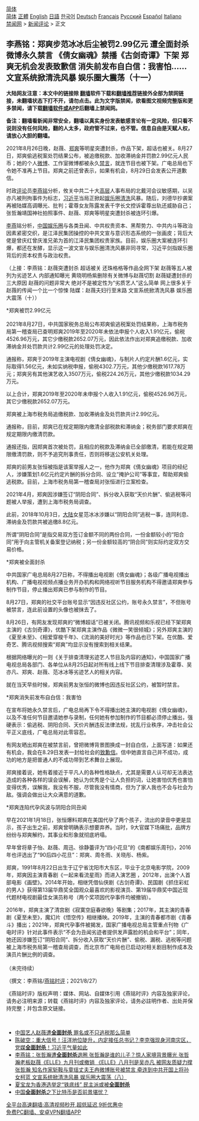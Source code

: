  <!-- 面包屑导航 --> <div class="breadcrumb"><!-- GTranslate: https://gtranslate.io/ -->  <div class="switcher notranslate">  <div class="selected">  <a href="#" onclick="return false;"> 简体</a>  </div>  <div class="option">  <a href="https://www.bannedbook.org" onclick="doGTranslate('zh-CN|zh-CN');jQuery('div.switcher div.selected a').html(jQuery(this).html());return false;" title="简体中文" class="nturl selected"> 简体</a>  <a href="https://www.bannedbook.org/zh-tw/" onclick="doGTranslate('zh-CN|zh-TW');jQuery('div.switcher div.selected a').html(jQuery(this).html());return false;" title="繁體中文" class="nturl"> 正體</a>  <a href="https://www.bannedbook.org/en/" onclick="doGTranslate('zh-CN|en');jQuery('div.switcher div.selected a').html(jQuery(this).html());return false;" title="English" class="nturl"> English</a>  <a href="https://www.bannedbook.org/ja/" onclick="doGTranslate('zh-CN|ja');jQuery('div.switcher div.selected a').html(jQuery(this).html());return false;" title="日本語" class="nturl"> 日語</a>  <a href="https://www.bannedbook.org/ko/" onclick="doGTranslate('zh-CN|ko');jQuery('div.switcher div.selected a').html(jQuery(this).html());return false;" title="한국어" class="nturl"> 한국어</a>  <a href="https://www.bannedbook.org/de/" onclick="doGTranslate('zh-CN|de');jQuery('div.switcher div.selected a').html(jQuery(this).html());return false;" title="Deutsch" class="nturl"> Deutsch</a>  <a href="https://www.bannedbook.org/fr/" onclick="doGTranslate('zh-CN|fr');jQuery('div.switcher div.selected a').html(jQuery(this).html());return false;" title="Français" class="nturl"> Français</a>  <a href="https://www.bannedbook.org/ru/" onclick="doGTranslate('zh-CN|ru');jQuery('div.switcher div.selected a').html(jQuery(this).html());return false;" title="Русский" class="nturl"> Русский</a>  <a href="https://www.bannedbook.org/es/" onclick="doGTranslate('zh-CN|es');jQuery('div.switcher div.selected a').html(jQuery(this).html());return false;" title="Español" class="nturl"> Español</a>  <a href="https://www.bannedbook.org/it/" onclick="doGTranslate('zh-CN|it');jQuery('div.switcher div.selected a').html(jQuery(this).html());return false;" title="Italiano" class="nturl"> Italiano</a>  </div>  </div>      <div class='breadcrumb-sub'><!-- Breadcrumb NavXT 6.3.0 --> <a href="https://www.bannedbook.org/" class="home">禁闻网</a> &gt; <a href="https://www.bannedbook.org/bnews/comments/" class="category">新闻评论</a> &gt; 正文</div></div><h2>李燕铭：郑爽步范冰冰后尘被罚2.99亿元 遭全面封杀 微博永久禁言 《倩女幽魂》禁播《古剑奇谭》下架 郑爽无机会发表致歉信 消失前发布自白信：我害怕…… 文宣系统掀清洗风暴 娱乐圈大震荡（十一）</h2> <p class="notice"><b>大陆网友注意：本文中的链接除 <a href="https://github.com/bannedbook/fanqiang" >翻墙</a>软件下载和<a href="https://github.com/killgcd/justmysocks/blob/master/README.md">翻墙推荐</a>链接外全部为禁网链接，未翻墙状态下打不开，请勿点击。此为文字版禁闻，欲看图文视频完整版和更多禁闻，请下载<a href="https://github.com/bannedbook/fanqiang">翻墙软件或APP</a>后翻墙上禁闻网。</p><p>备注：翻墙看新闻非常安全，翻墙以真实身份发表敏感言论有一定风险，但只看不说则没有任何风险，翻的人太多，政府管不过来，也不管。信息自由是天赋人权，请放心大胆的翻墙。</b></p>  <div class="entry">  <p></p> <p>2021年8月26日晚&#65292;赵薇&#12289;<a href="https://www.bannedbook.org/bnews/tag/%e9%83%91%e7%88%bd/" class="st_tag internal_tag" rel="tag" title="标签 郑爽 下的日志">郑爽</a>等明星突遭封杀&#65292;作品下架&#65292;超话也被关&#12290;8月27日&#65292;郑爽偷逃税案处罚结果公布&#65292;被追缴税款&#12289;加收滞纳金并罚款2.99亿元人民币&#65307;她的个人<a href="https://www.bannedbook.org/bnews/tag/%e5%be%ae%e5%8d%9a/" class="st_tag internal_tag" rel="tag" title="标签 微博 下的日志">微博</a>&#12289;工作室微博都被永久<span class='wp_keywordlink_affiliate'><a href="https://www.bannedbook.org/bnews/bblog/" title="禁言博客" target="_blank">禁言</a></span>&#65292;就连节目也被下架&#12290;广电总局也下令她不准再上节目&#12290;郑爽之前还曾表示&#65292;如果有机会&#65292;8月29日会发表公开道歉信&#12290; </p> <p>   时政<span class='wp_keywordlink_affiliate'><a href="https://www.bannedbook.org/bnews/comments/" title="新闻评论" target="_blank">评论</a></span>员<a href="https://www.bannedbook.org/bnews/tag/%e6%9d%8e%e7%87%95%e9%93%ad/" class="st_tag internal_tag" rel="tag" title="标签 李燕铭 下的日志">李燕铭</a>分析&#65292;攸关中共二十大<span class='wp_keywordlink_affiliate'><a href="https://www.bannedbook.org/bnews/ccpdope/" title="中共高层内幕" target="_blank">高层</a></span>人事布局的北戴河会议敏感期&#65292;以吴亦凡被刑拘事件为标志&#65292;<a href="https://www.bannedbook.org/bnews/tag/%e4%b9%a0%e8%bf%91%e5%b9%b3/" class="st_tag internal_tag" rel="tag" title="标签 习近平 下的日志">习近平</a>当局正掀起<a href="https://www.bannedbook.org/bnews/tag/%e5%a8%b1%e4%b9%90/" class="st_tag internal_tag" rel="tag" title="标签 娱乐 下的日志">娱乐</a>圈<a href="https://www.bannedbook.org/bnews/tag/%E6%B8%85%E6%B4%97/" class="st_tag internal_tag" rel="tag" title="标签 清洗 下的日志">清洗</a>风暴&#12290;随后&#65292;刘德华抄袭案再被陆媒高调曝光&#12289;批判&#65307;霍尊女友陈露发表千字长文控诉霍尊出轨还威胁自己&#65307;张哲瀚靖国神社拍照事件&#12289;赵薇&#12289;郑爽等明星突遭封杀被连环引爆&#12290;</p> <p><a href="https://www.bannedbook.org/bnews/tag/%e6%9d%8e%e7%87%95/" class="st_tag internal_tag" rel="tag" title="标签 李燕 下的日志">李燕</a>铭分析&#65292;<span class='wp_keywordlink_affiliate'><a href="https://www.bannedbook.org/" title="中国" target="_blank">中国</a></span><a href="https://www.bannedbook.org/bnews/tag/%e5%a8%b1%e4%b9%90%e5%9c%88/" class="st_tag internal_tag" rel="tag" title="标签 娱乐圈 下的日志">娱乐圈</a>与各类丑闻&#12289;中共权贵资本&#12289;黑帮势力&#12289;中共内斗等政治因素紧密交织&#65292;是江泽民集团操控的中共文宣与意识形态系统的一张画皮&#65307;背后大佬是曾庆红曾庆淮兄弟为首的江泽民集团权贵家族&#12290;目前&#65292;娱乐圈大案被连环引爆&#65292;都还在发酵&#65292;显示这一波文宣与娱乐圈清洗风暴非同寻常&#65292;习近平剑指娱乐圈背后的资本权贵与政治权贵&#12290;</p> <p>&#65288;上接&#65306;李燕铭&#65306;赵薇突遭封杀 超话被关 还珠格格等作品全网下架 赵薇等五人被列为劣迹艺人 内部通知曝光 黄晓明杨紫删除有关微博与赵薇切割 赵薇疑遭封杀的三大原因 赵薇的问题非常大 绝对不是被定性为&#8220;劣质艺人&#8221;这么简单 网上很多关于赵薇的传闻一个比一个惊悚 陆媒&#65306;赵薇夫妇行至末路 文宣系统掀清洗风暴 娱乐圈大震荡&#65288;十&#65289;&#65289; </p> <p>   *郑爽被罚2.99亿元<br />&nbsp;<br />2021年8月27日&#65292;中共国家税务总局公布郑爽偷逃税案处罚结果称&#65292;上海市税务局第一稽查局已查明郑爽2019年至2020年未依法申报个人收入1.91亿元&#65292;偷税4526.96万元&#65292;其它少缴税款2652.07万元&#65292;因此依法作出对郑爽追缴税款&#12289;加收滞纳金并处罚款共计2.99亿元的处理处罚决定&#12290;</p> <p>通报称&#65292;郑爽于2019年主演电视剧&#12298;倩女幽魂&#12299;&#65292;与制片人约定片酬1.6亿元&#65292;实际取得1.56亿元&#65292;未如实纳税申报&#65292;偷税4302.7万元&#65292;其他少缴税款1617.78万元&#65307;郑爽另有其他演艺收入3507万元&#65292;偷税224.26万元&#65292;其他少缴税款1034.29万元&#12290;</p> <p>以上合计&#65292;郑爽2019年至2020年未申报个人收入1.91亿元&#65292;偷税4526.96万元&#65292;其它少缴税款2652.07万元&#12290;</p> <p>郑爽被上海市税务局追缴税款&#12289;加收滞纳金及处罚款共计2.99亿元&#12290;</p>  <p>通报称&#65292;目前&#65292;郑爽已在规定期限内缴清全部税款和滞纳金&#65307;税务部门要求郑爽在规定期限内缴清罚款&#12290;</p> <p>通报还指&#65292;因郑爽首次被处罚&#65292;且相应的税款及滞纳金已全部缴清&#65292;若能在规定期限缴清罚款&#65292;则不予追究刑事责任&#65292;否则将移送公安机关处理&#12290;</p> <p>   郑爽的前男友张恒被指是该案举报人之一&#65292;他作为郑爽&#12298;倩女幽魂&#12299;项目的经纪人&#65292;涉嫌策划1.6亿元约定片酬的拆分合同&#12289;设立&#8220;掩护公司&#8221;等事宜&#65292;帮助郑爽偷逃税款&#12290;目前&#65292;上海市税务局第一稽查局对张恒进行立案检查&#12290; </p> <p>2021年4月&#65292;郑爽因涉嫌签订&#8220;阴阳合同&#8221;&#12289;拆分收入获取&#8220;天价片酬&#8221;&#12289;偷逃税等问题被人举报&#65292;遭到上海市税务局调查&#12290;</p> <p>此前&#65292;2018年10月3日&#65292;<span class='wp_keywordlink_affiliate'><a href="https://www.bannedbook.org/" title="大陆" target="_blank">大陆</a></span>女星范冰冰涉嫌以&#8220;阴阳合同&#8221;逃税一事&#65292;连同利息&#12289;滞纳金及罚款共被追缴8.8亿元&#12290;</p> <p>所谓&#8220;阴阳合同&#8221;是指交易双方签订金额不同的两份合同&#65292;一份金额较小的&#8220;阳合同&#8221;用于向主管机关备案登记纳税&#65307;另一份金额较高的&#8220;阴合同&#8221;则实际约定双方交易价格&#12290;</p> <p>   *郑爽被全面封杀 </p> <p>中共国家广电总局8月27日称&#65292;不得播出电视剧&#12298;倩女幽魂&#12299;&#65307;各级广播电视播出机构&#12289;广播电视视频点播业务开办机构和网络视听节目服务机构不得邀请郑爽参与制作节目&#65292;停止播出郑爽已参与制作的节目&#12290;</p> <p>8月27日&#65292;郑爽的社交平台账号显示&#8220;因违反社区公约&#65292;账号永久禁言&#8221;&#65292;不但账号被禁言&#65292;连此前设置的头像也被抹去了&#12290;</p>  <p>8月26日&#65292;有网友发现郑爽的&#8220;微博超话&#8221;已被关闭&#12290;腾讯视频和乐视已经下架郑爽主演的&#12298;古剑奇谭&#12299;&#65292;优酷下架郑爽主演作品&#12298;微微一笑很倾城&#12299;&#65307;另外郑爽主演的&#12298;夏至未至&#12299;&#12289;&#12298;相爱穿梭千年&#12299;&#12289;&#12298;流淌的美好时光&#12299;等作品也已下架&#12290;在优酷&#12289;爱奇艺&#12289;腾讯视频搜索&#8220;郑爽&#8221;均显示没有搜索到相关结果&#12290; </p> <p>根据网络曝光的一则&#12298;关于排查清理劣迹艺人节目及内容的通知&#12299;&#65292;中国国家广播电视总局各部门&#12289;各单位从8月25日起对所有线上线下节目排查清理涉及霍尊&#12289;吴亦凡&#12289;郑爽&#12289;赵薇&#12289;范冰冰等劣迹艺人的相关内容&#12290; </p> <p>就在当天早些时候&#65292;郑爽前男友张恒的微博也因违反社区公约&#65292;被暂时禁言&#12290;</p> <p>   *郑爽消失前发布自白信&#65306;我害怕</p> <p>在宣布将她永久禁言后&#65292;广电总局再下令不得播出她主演的电视剧&#12298;倩女幽魂&#12299;&#65292;以及不准任何节目邀请她参与录制&#65292;任何她有参加制作的节目都必须停止播出&#65292;强硬表示&#65306;偷逃税&#12289;阴阳合同&#12289;天价片酬违反法律法规&#65292;扰乱行业秩序&#65292;冲击社会公平正义底线&#65292;广电总局对此零容忍&#12290;</p> <p>有网友晒出郑爽在被禁言前&#65292;曾把微博背景图换成一封自白信&#65292;上面写道&#65306;如果还有机会&#65292;我会在8.29日发表一封给社会的<a href="https://www.bannedbook.org/bnews/tag/%E8%87%B4%E6%AD%89%E4%BF%A1/" class="st_tag internal_tag" rel="tag" title="标签 致歉信 下的日志">致歉信</a>&#12290;信中她直言自己并不成功&#65292;成功的地方是把普通人的不成功带到艺术舞台上展现&#12290;</p> <p>郑爽接着说&#65292;她有着接近于平凡人的各种性格缺点&#65292;尤其是需要人认可却无法表达造成的各种各样的误会误解&#65292;她认为优秀是个让人负担的词&#65292;让她害怕优秀也害怕变得优秀&#65292;误解我&#65292;我没有不服&#65292;尽管我没有情商&#65292;但为了家人我也不会与社会为敌&#12290;强调会做出让大众满意的道歉&#12290;</p> <p>   *郑爽连陷代孕风波与阴阳合同丑闻</p> <p>早在2021年1月18日&#65292;张恒爆料郑爽在美国代孕了两个孩子&#65292;流出的录音中更是显示&#65292;孩子出生之前&#65292;郑爽曾明确表示想要弃养&#12290;当时&#65292;9大官媒下场痛批&#65292;品牌方纷纷与郑爽解约&#65292;其事业和形象就彻底坍塌&#12290;</p>  <p>早年曾将章子怡&#12289;赵薇&#12289;周迅&#12289;徐静蕾评为&#8220;四小花旦&#8221;的&#12298;南都娱乐周刊&#12299;&#65292;2016年也评选出了&#8220;90后四小花旦&#8221;&#65306;郑爽&#12289;周冬雨&#12289;关晓彤&#12289;杨紫&#12290; </p> <p>郑爽&#65292;1991年8月22日出生于辽宁省沈阳市大东区&#65292;毕业于北京电影学院&#65292;2009年&#65292;郑爽因主演青春剧&#12298;一起来看流星雨&#12299;而进入演艺圈 &#65292;2012年&#65292;出演个人首部电影&#12298;画壁&#12299;&#12290;2014年开始&#65292;相继凭借仙侠剧&#12298;古剑奇谭&#12299;&#12289;民国剧&#12298;抓住彩虹的男人&#12299;获得第13届华鼎奖全国观众最喜欢的影视演员&#12289;第19届华鼎奖中国近现代题材电视剧最佳女演员称号&#65288;两个奖项因代孕事件均被撤销&#65289;&#12290;</p> <p>2016年&#65292;郑爽主演了清宫剧&#12298;寂寞空庭春欲晚&#12299;等剧集&#65307;2017年&#65292;其主演的青春剧&#12298;夏至未至&#12299;&#65292;魔幻片&#12298;悟空传&#12299;相继播映&#12290;2019年&#65292;主演的青春都市剧&#12298;青春斗&#12299;播出&#65307;2021年&#65292;郑爽代孕事件被揭发&#65292;国家广播电视总局主管重点刊物&#12298;广电时评&#12299;针对此事件表示&#8220;不会为丑闻劣迹者提供发声露脸的机会和平台&#8221;&#65307;同年&#65292;她还因涉嫌签订&#8220;阴阳合同&#8221;&#12289;拆分收入获取&#8220;天价片酬&#8221;&#12289;偷税&#12289;漏税&#12289;逃税等问题被上海市税务局第一稽查局调查&#65292;而北京市广电局也已启动对相关剧目制作成本及演员片酬比例的调查&#12290;<br />&nbsp;<br />&#65288;未完待续&#65289;</p> <p>&#65288;撰文&#65306;李燕铭/<a href="https://www.bannedbook.org/bnews/tag/%e7%87%95%e9%93%ad%e6%97%b6%e8%af%84/" class="st_tag internal_tag" rel="tag" title="标签 燕铭时评 下的日志">燕铭时评</a>&#65307;2021/8/27&#65289;</p> <p>&#12298;燕铭时评&#12299;版权声明&#65306;媒体&#12289;网站&#12289;自媒体引用&#12298;燕铭时评&#12299;内容及独家评论&#65292;请务必注明来源&#65307;转载&#12298;燕铭时评&#12299;内容及独家评论&#65292;请务必註明作者&#12289;出处并保持完整&#65307;并包含原文链接&#12290;</p> <p></p> <p></p> <p>&nbsp;</p> <ul class='op-related-articles' title='相关阅读'> <li><a href='https://www.bannedbook.org/bnews/ssgc/20210827/1614323.html' target='_blank'>中国艺人赵薇遭<b>全面封杀</b> 罪名或不只逃税那么简单</a></li> <li><a href='https://www.bannedbook.org/bnews/bannedvideo/20210819/1609239.html' target='_blank'>陈破空：重大信号！汪洋地位陡升，内定接任总书记？李克强现身河南灾区，党媒<b>全面封杀</b>！习近平气量如此</a></li> <li><a href='https://www.bannedbook.org/bnews/comments/20210816/1607175.html' target='_blank'>李燕铭：张哲瀚遭<b>全面封杀</b>退圈 张哲瀚是谁的儿子？惊人家境背景曝光 张哲瀚老板赵薇《ELLE》九月刊或撤销 《ELLE》八月刊是吴亦凡 被网友质疑力撑张哲瀚 知名作家斩鞍与童瑶丈夫王冉微博账号被禁言 牵连到中共开国上将孙女柯蓝 文宣系统掀清洗风暴 娱乐圈大震荡（八）</a></li> <li><a href='https://www.bannedbook.org/bnews/headline/20210717/1589094.html' target='_blank'>夏宝龙为香港选举定“铁底线” 民主派或被<b>全面封杀</b></a></li> <li><a href='https://www.bannedbook.org/bnews/headline/20210630/1577177.html' target='_blank'>中国<b>全面封杀</b>之下比特币是否前景堪忧？</a></li> </ul> <p class="texttj"> <a href="https://github.com/bannedbook/fanqiang/wiki/V2ray%E6%9C%BA%E5%9C%BA" target="_blank">全平台高速翻墙:高清视频秒开,超低延迟,9折优惠中</a><br/> <a href="https://github.com/bannedbook/fanqiang/wiki/%E7%A6%81%E9%97%BB%E7%BD%91%E5%AE%89%E5%8D%93%E7%BF%BB%E5%A2%99%E6%96%B0%E9%97%BBAPP" target="_blank">免费PC翻墙、安卓VPN翻墙APP</a></p> <p> </p><a name='sharetosocial'></a>  <div style="margin-bottom:5px;padding-bottom:5px;clear:both"> <div id="archive-pix-1" class="banner-ads"> <!-- AuctionX Display platform tag START --> <div id="26318x728x90x621x_ADSLOT2" clicktrack="%%CLICK_URL_ESC%%"></div> <!-- AuctionX Display platform tag END --> </div> <div id="archive-pix-2" class="banner-ads"> <!-- AuctionX Display platform tag START --> <div id="26315x300x250x621x_ADSLOT2" clicktrack="%%CLICK_URL_ESC%%"></div> <!-- AuctionX Display platform tag END --> </div> </div>  <div id="archive-pix-1" class="banner-ads"> <!-- AuctionX Display platform tag START --> <div id="26318x728x90x621x_ADSLOT3" clicktrack="%%CLICK_URL_ESC%%"></div> <!-- AuctionX Display platform tag END --> </div> </div><!--END ENTRY--> 